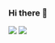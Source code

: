 ### Hi there 👋


<img src="https://img.shields.io/badge/Python-yellow?style=plastic&logo=Python&logoColor=blue"/>
<img src="https://img.shields.io/badge/Java-007396?style=plastic&logo=java&logoColor=white"> 

